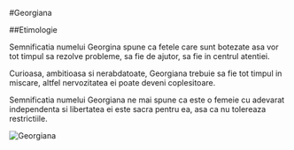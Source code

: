 #Georgiana

##Etimologie

Semnificatia numelui Georgina spune ca fetele care sunt botezate asa vor tot timpul sa rezolve probleme, sa fie de ajutor, sa fie in centrul atentiei.

Curioasa, ambitioasa si nerabdatoate, Georgiana trebuie sa fie tot timpul in miscare, altfel nervozitatea ei poate deveni coplesitoare.

Semnificatia numelui Georgiana ne mai spune ca este o femeie cu adevarat independenta si libertatea ei este sacra pentru ea, asa ca nu tolereaza restrictiile.

![Georgiana](https://www.desktopbackground.org/download/2560x1440/2013/07/20/610074_hd-cute-child-babies-wallpapers-ultra-hd-full-size-hirewallpapers_2560x1786_h.jpg)